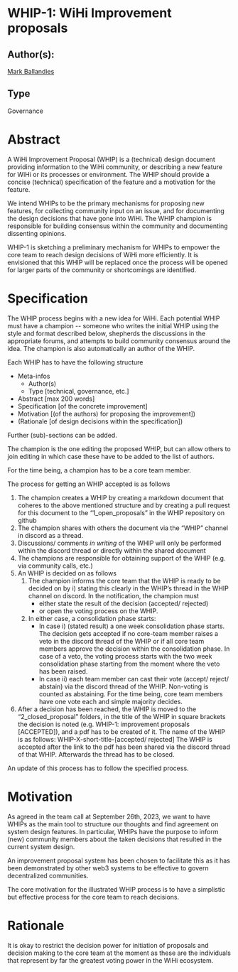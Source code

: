 # WHIP-1: WiHi Improvement proposals

## Author(s):

[Mark Ballandies]()

## Type

Governance

# Abstract 

A WiHi Improvement Proposal (WHIP) is a (technical) design document providing information to the WiHi community, or describing a new feature for WiHi or its processes or environment. The WHIP should provide a concise (technical) specification of the feature and a motivation for the feature.

We intend WHIPs to be the primary mechanisms for proposing new features, for collecting community input on an issue, and for documenting the design decisions that have gone into WiHi. The WHIP champion is responsible for building consensus within the community and documenting dissenting opinions.

WHIP-1 is sketching a preliminary mechanism for WHIPs to empower the core team to reach design decisions of WiHi more efficiently. It is envisioned that this WHIP will be replaced once the process will be opened for larger parts of the community or shortcomings are identified.

# Specification 

The WHIP process begins with a new idea for WiHi. Each potential WHIP must have a champion -- someone who writes the initial WHIP using the style and format described below, shepherds the discussions in the appropriate forums, and attempts to build community consensus around the idea. The champion is also automatically an author of the WHIP.

Each WHIP has to have the following structure

- Meta-infos
    - Author(s)
    - Type [technical, governance, etc.]
- Abstract [max 200 words]
- Specification [of the concrete improvement]
- Motivation [(of the authors) for proposing the improvement])
- (Rationale [of design decisions within the specification])

Further (sub)-sections can be added.

The champion is the one editing the proposed WHIP, but can allow others to join editing in which case these have to be added to the list of authors.

For the time being, a champion has to be a core team member. 

The process for getting an WHIP accepted is as follows

1. The champion creates a WHIP by creating a markdown document that coheres to the above mentioned structure and by creating a pull request for this document to the “1_open_proposals” in the WHIP repository on github
2. The champion shares with others the document via the “WHIP” channel in discord as a thread. 
3. Discussions/ comments *in writing* of the WHIP will only be performed within the discord thread or directly within the shared document
4. The champions are responsible for obtaining support of the WHIP (e.g. via community calls, etc.)
5. An WHIP is decided on as follows
    1. The champion informs the core team that the WHIP is ready to be decided on by i) stating this clearly in the WHIP’s thread in the WHIP channel on discord. In the notification, the champion must
        - either state the result of the decision (accepted/ rejected) 
        - or open the voting process on the WHIP.
    2. In either case, a consolidation phase starts:
        - In case i) (stated result) a one week consolidation phase starts. The decision gets accepted if no core-team member raises a veto in the discord thread of the WHIP or if all core team members approve the decision within the consolidation phase. In case of a veto, the voting process starts with the two week consolidation phase starting from the moment where the veto has been raised.
        - In case ii) each team member can cast their vote (accept/ reject/ abstain) via the discord thread of the WHIP. Non-voting is counted as abstaining. For the time being, core team members have one vote each and simple majority decides.  
6. After a decision has been reached, the WHIP is moved to the “2_closed_proposal” folders, in the title of the WHIP in square brackets the decision is noted (e.g. WHIP-1: improvement proposals [ACCEPTED]), and a pdf has to be created of it. The name of the WHIP is as follows: WHIP-X-short-title-[accepted/ rejected]
The WHIP is accepted after the link to the pdf has been shared via the discord thread of that WHIP. Afterwards the thread has to be closed. 

An update of this process has to follow the specified process.

# Motivation

As agreed in the team call at September 26th, 2023, we want to have WHIPs as the main tool to structure our thoughts and find agreement on system design features. In particular, WHIPs have the purpose to inform (new) community members about the taken decisions that resulted in the current system design.

An improvement proposal system has been chosen to facilitate this as it has been demonstrated by other web3 systems to be effective to govern decentralized communities. 

The core motivation for the illustrated WHIP process is to have a simplistic but effective process for the core team to reach decisions. 

# Rationale

It is okay to restrict the decision power for initiation of proposals and decision making to the core team at the moment as these are the individuals that represent by far the greatest voting power in the WiHi ecosystem. 

